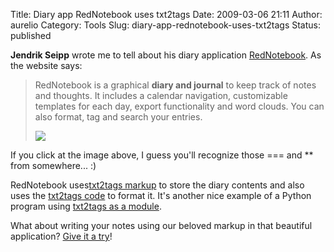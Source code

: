 Title: Diary app RedNotebook uses txt2tags
Date: 2009-03-06 21:11
Author: aurelio
Category: Tools
Slug: diary-app-rednotebook-uses-txt2tags
Status: published

**Jendrik Seipp** wrote me to tell about his diary
application [RedNotebook](http://digitaldump.wordpress.com/projects/rednotebook/).
As the website says:

> RedNotebook is a graphical **diary and journal** to keep track of
> notes and thoughts. It includes a calendar navigation, customizable
> templates for each day, export functionality and word clouds. You can
> also format, tag and search your entries.
>
> [![](http://digitaldump.files.wordpress.com/2008/11/rn-053-1.png?w=300&h=231)](http://digitaldump.files.wordpress.com/2008/11/rn-053-1.png)

If you click at the image above, I guess you'll recognize those === and
\*\* from somewhere... :)

RedNotebook uses[txt2tags
markup](http://txt2tags.sourceforge.net/markup.html) to store the diary
contents and also uses the [txt2tags
code](http://code.google.com/p/txt2tags/source/browse/trunk/txt2tags) to
format it. It's another nice example of a Python program using [txt2tags
as a
module](http://code.google.com/p/txt2tags/source/browse/trunk/#trunk/samples/module).

What about writing your notes using our beloved markup in that beautiful
application? [Give it a
try](http://digitaldump.wordpress.com/projects/rednotebook/)!
